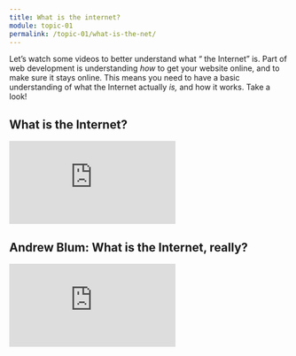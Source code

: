 ```yaml
---
title: What is the internet?
module: topic-01
permalink: /topic-01/what-is-the-net/
---
```


<div class="divider-rounded"></div>

Let’s watch some videos to better understand what “ the Internet” is. Part of web development is understanding _how_ to get your website online, and to make sure it stays online. This means you need to have a basic understanding of what the Internet actually _is,_ and how it works. Take a look!


## What is the Internet?
<div class="embed-responsive embed-responsive-16by9">
  <iframe class="embed-responsive-item" src="https://www.youtube.com/embed/Dxcc6ycZ73M?rel=0&amp;showinfo=0" frameborder="0" allowfullscreen></iframe>
</div>


## Andrew Blum: What is the Internet, really?
<div class="embed-responsive embed-responsive-16by9">
  <iframe class="embed-responsive-item" src="https://www.youtube.com/embed/XE_FPEFpHt4?rel=0&amp;showinfo=0" frameborder="0" allowfullscreen></iframe>
</div>
